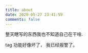 ```yaml
---
title: about
date: 2020-05-27 23:41:59
comments: false
---
```

整天瞎写的东西我也不知道自己在干啥.

tag 功能好像坏了， 我已经报警了。